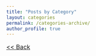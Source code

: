 ```yaml
---
title: "Posts by Category"
layout: categories
permalink: /categories-archive/
author_profile: true
---
```

<p style="font-size:medium;"><a href='/blog/'>&lt;&lt; Back</a></p>
